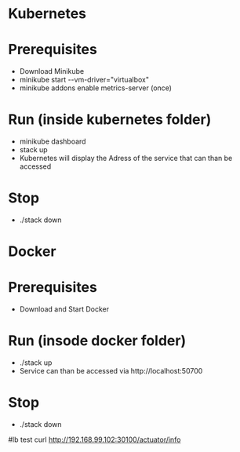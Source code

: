 # Kubernetes

# Prerequisites
- Download Minikube
- minikube start --vm-driver="virtualbox"
- minikube addons enable metrics-server (once)

# Run (inside kubernetes folder)
- minikube dashboard
- stack up
- Kubernetes will display the Adress of the service that can than be accessed

# Stop
- ./stack down

# Docker
# Prerequisites
- Download and Start Docker

# Run (insode docker folder)
- ./stack up
- Service can than be accessed via http://localhost:50700

# Stop
- ./stack down

#lb test
curl http://192.168.99.102:30100/actuator/info
